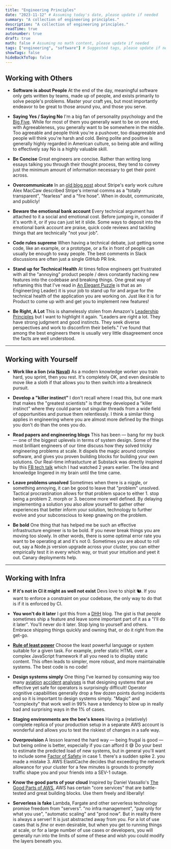 ```yaml
---
title: "Engineering Principles"
date: "2023-11-12" # Assuming today's date, please update if needed
summary: "A collection of engineering principles."
description: "A collection of engineering principles."
readTime: true
autonumber: true
draft: true
math: false # Assuming no math content, please update if needed
tags: ["engineering", "software"] # Suggested tags, please update if needed
showTags: false
hideBackToTop: false
---
```


## Working with Others

- **Software is about People**
  At the end of the day, meaningful software only gets written by teams, made up of people, and exists primarily to solve people's problems. Master your craft yes, but most importantly endeavor to be great to those around you, and those you serve.

- **Saying Yes / Saying No**
  I'm a big fan of personality psychology and the [Big Five](https://en.wikipedia.org/wiki/Big_Five_personality_traits). While for most of them you generally want to be on one end, with Agreeableness, you generally want to be somewhere in the middle. Too agreeable and people think you're a pushover, too disagreeable and people will think you're harsh and cold. Being polite and positive is generally highly regarded in American culture, so being able and willing to effectively say No is a highly valuable skill.

- **Be Concise**
  Great engineers are concise. Rather than writing long essays talking you through their thought process, they tend to convey just the minimum amount of information necessary to get their point across.

- **Overcommunicate**
  In an [old blog post](https://web.archive.org/web/20130116014845/http://blog.alexmaccaw.com/stripes-culture) about Stripe's early work culture Alex MacCaw described Stripe's internal comms as a "totally transparent", "fearless" and a "fire hose". When in doubt, communicate, and publicly!

- **Beware the emotional bank account**
  Every technical argument has attached to it a social and emotional cost. Before jumping in, consider if it's worth it, or if you can just let it slide. Some ways to deposit into the emotional bank account are praise, quick code reviews and tackling things that are technically "not your job".

- **Code rules supreme**
  When having a technical debate, just getting some code, like an example, or a prototype, or a fix in front of people can usually be enough to sway people. The best comments in Slack discussions are often just a single GitHub PR link.

- **Stand up for Technical Health**
  At times fellow engineers get frustrated with all the "annoying" product people / devs constantly hacking new features into the codebase and breaking things. One great way of reframing this that I've read in [An Elegant Puzzle](https://www.amazon.com/Elegant-Puzzle-Systems-Engineering-Management/dp/1732265186) is that as an Engineer(ing Leader) it is your job to stand up for and argue for the technical health of the application you are working on. Just like it is for Product to come up with and get you to implement new features!

- **Be Right, A Lot**
  This is shamelessly stolen from Amazon's [Leadership Principles](https://www.amazon.jobs/content/en/our-workplace/leadership-principles) but I want to highlight it again. "Leaders are right a lot. They have strong judgment and good instincts. They seek diverse perspectives and work to disconfirm their beliefs." I've found that among the best engineers there is usually very little disagreement once the facts are well understood.

---

## Working with Yourself

- **Work like a lion (via [Naval](https://www.youtube.com/watch?v=aLhF01_nJ9Q))**
  As a modern knowledge worker you train hard, you sprint, then you rest. It's completely OK, and even desirable to move like a sloth if that allows you to then switch into a breakneck pursuit.

- **Develop a "killer instinct"**
  I don't recall where I read this, but one mark that makes the "greatest scientists" is that they developed a "killer instinct" where they could parse out singular threads from a wide field of opportunities and pursue them relentlessly. I think a similar thing applies in engineering where you are almost more defined by the things you don't do than the ones you do.

- **Read papers and engineering blogs**
  This has been — bang for my buck — one of the biggest uplevels in terms of system design. Some of the most brilliant engineers of our time discuss how they solved tricky engineering problems at scale. It dispels the magic around complex software, and gives you proven building blocks for building your own solutions. Our Real-time infrastucture at Substack was directly inspired by this [FB tech talk](https://www.youtube.com/watch?v=ODkEWsO5I30) which I had watched 2 years earlier. The idea and knowledge lingered in my brain until the time came.

- **Leave problems unsolved**
  Sometimes when there is a niggle, or something annoying, it can be good to leave that "problem" unsolved. Tactical procrastination allows for that problem space to either 1. stop being a problem 2. morph or 3. become more well defined. By delaying implementing a solution you also allow yourself to gather other experiences that better inform your solution, technology to further evolve and your subconscious to keep gnawing on the problem.

- **Be bold**
  One thing that has helped me be such an effective infrastructure engineer is to be bold. If you never break things you are moving too slowly. In other words, there is some optimal error rate you want to be operating at and it's not 0. Sometimes you are about to roll out, say a Node.js version upgrade across your cluster, you can either empirically test it in every which way, or trust your intuition and yeet it out. Canary deployments help.

---

## Working with Infra

- **If it's not in CI it might as well not exist**
  Devs love to shipit 🐿️. If you want to enforce a constraint on your codebase, the only way to do that is if it is enforced by CI.

- **You won't do it later**
  I got this from a [DHH](https://dhh.dk/) blog. The gist is that people sometimes ship a feature and leave some important part of it as a "I'll do it later". You'll never do it later. Stop lying to yourself and others. Embrace shipping things quickly and owning that, or do it right from the get-go.

- **[Rule of least power](https://en.wikipedia.org/wiki/Rule_of_least_power)**
  Choose the least powerful language or system suitable for a given task. For example, prefer static HTML over a complex JavaScript framework if all you need is to display static content. This often leads to simpler, more robust, and more maintainable systems. The best code is no code!

- **Design systems simply**
  One thing I've learned by consuming way too many [aviation](https://admiralcloudberg.medium.com/) [accident](https://www.youtube.com/@MentourPilot/videos) [analyses](https://www.youtube.com/@blancolirio/videos) is that designing systems that are effective yet safe for operators is surprisingly difficult! Operator cognitive capabilities generally drop a few dozen points during incidents and so it is important to design systems simply. "Magic" and "complexity" that work well in 99% have a tendency to blow up in really bad and surprising ways in the 1% of cases.

- **Staging environments are the bee's knees**
  Having a (relatively) complete replica of your production setup in a separate AWS account is wonderful and allows you to test the riskiest of changes in a safe way.

- **Overprovision**
  A lesson learned the hard way — being frugal is good — but being online is better, especially if you can afford it 😅 Do your best to estimate the predicted load of new systems, but in general you'll want to include some [Factor of Safety](https://en.wikipedia.org/wiki/Factor_of_safety) in case 1. there's a sudden spike 2. you made a mistake 3. AWS ElastiCache decides that exceeding the network allowance for your cluster for a few minutes is grounds to promptly traffic shape you and your friends into a SEV-1 outage.

- **Know the good parts of your cloud**
  Inspired by Daniel Vassallo's [The Good Parts of AWS](https://dvassallo.gumroad.com/l/aws-good-parts), AWS has certain "core services" that are battle-tested and great building blocks. Use them freely and liberally!

- **Serverless is fake**
  Lambda, Fargate and other serverless technology promise freedom from "servers". "no infra management", "pay only for what you use", "automatic scaling" and "prod now". But in reality there is always a server! It is just abstracted away from you. For a lot of use cases that is _fine_ or even desirable, but when you get to running things at scale, or for a large number of use cases or developers, you will generally run into the limits of some of these and wish you could modify the layers beneath you.
